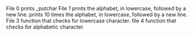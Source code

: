 File 0 prints _putchar
File 1 prints the alphabet, in lowercase, followed by a new line.
prints 10 times the alphabet, in lowercase, followed by a new line.
File 3 function that checks for lowercase character.
file 4  function that checks for alphabetic character.
